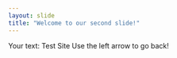 ```yaml
---
layout: slide
title: "Welcome to our second slide!"
---
```

Your text: Test Site 
Use the left arrow to go back!
